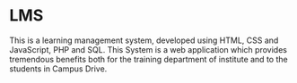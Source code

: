 # LMS
This is a learning management system, developed using HTML, CSS and JavaScript, PHP and SQL. This System is a web application which provides tremendous benefits both for the training department of institute and to the students in Campus Drive.

